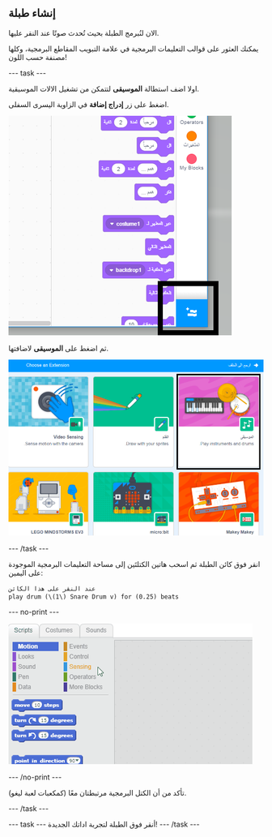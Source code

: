 ## إنشاء طبلة

الان لنُبرمج الطبلة بحيث تُحدث صوتًا عند النقر عليها.

يمكنك العثور على قوالب التعليمات البرمجية في علامة التبويب المقاطع البرمجية، وكلها مصنفة حسب اللون!

\--- task \---

اولا اضف استطالة **الموسيقى** لتتمكن من تشغيل الالات الموسيقية.

اضغط على زر **إدراج إضافة** في الزاوية اليسرى السفلى.

![اضف زر الاستطالة المؤشر](images/add-extension-annotated.png)

ثم اضغط على **الموسيقى** لاضافتها.

![ملحق الموسيقى المحدد](images/click-music-annotated.png)

\--- /task \---

انقر فوق كائن الطبلة ثم اسحب هاتين الكتلتَين إلى مساحة التعليمات البرمجية الموجودة على اليمين:

```blocks3
عند النقر على هذا الكائن
play drum (\(1\) Snare Drum v) for (0.25) beats
```

\--- no-print \---

![لقطة الشاشة](images/connect-block.gif)

\--- /no-print \---

تأكد من أن الكتل البرمجية مرتبطتان معًا (كمكعبات لعبة ليغو).

\--- /task \---

\--- task \--- أنقر فوق الطبلة لتجربة اداتك الجديدة! \--- /task \---